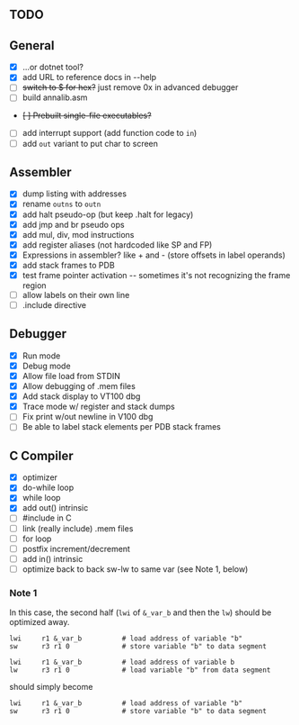 ## TODO

## General

- [X] ...or dotnet tool?
- [X] add URL to reference docs in --help
- [ ] ~~switch to $ for hex?~~ just remove 0x in advanced debugger
- [ ] build annalib.asm
- ~~[ ] Prebuilt single-file executables?~~
- [ ] add interrupt support (add function code to `in`)
- [ ] add `out` variant to put char to screen

## Assembler

- [X] dump listing with addresses
- [X] rename `outns` to `outn`
- [X] add halt pseudo-op (but keep .halt for legacy)
- [X] add jmp and br pseudo ops
- [X] add mul, div, mod instructions
- [X] add register aliases (not hardcoded like SP and FP)
- [X] Expressions in assembler? like + and - (store offsets in label operands)
- [X] add stack frames to PDB
- [X] test frame pointer activation -- sometimes it's not recognizing the frame region
- [ ] allow labels on their own line
- [ ] .include directive

## Debugger

- [X] Run mode
- [X] Debug mode
- [X] Allow file load from STDIN
- [X] Allow debugging of .mem files
- [X] Add stack display to VT100 dbg
- [X] Trace mode w/ register and stack dumps
- [ ] Fix print w/out newline in V100 dbg
- [ ] Be able to label stack elements per PDB stack frames

## C Compiler

- [X] optimizer
- [X] do-while loop
- [X] while loop
- [X] add out() intrinsic
- [ ] #include in C
- [ ] link (really include) .mem files
- [ ] for loop
- [ ] postfix increment/decrement
- [ ] add in() intrinsic
- [ ] optimize back to back sw-lw to same var (see Note 1, below)

### Note 1

In this case, the second half (`lwi` of `&_var_b` and then the `lw`) should be
optimized away.

```
lwi     r1 &_var_b          # load address of variable "b"
sw      r3 r1 0             # store variable "b" to data segment

lwi     r1 &_var_b          # load address of variable b
lw      r3 r1 0             # load variable "b" from data segment
```

should simply become

```
lwi     r1 &_var_b          # load address of variable "b"
sw      r3 r1 0             # store variable "b" to data segment
```
